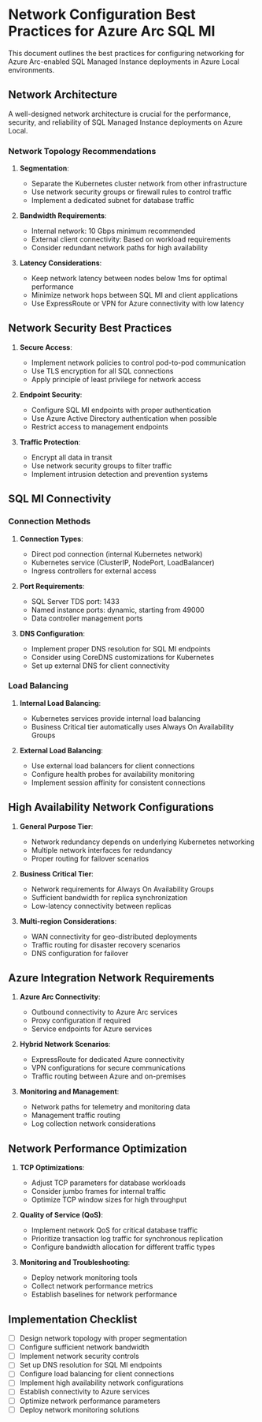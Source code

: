 # Network Configuration Best Practices for Azure Arc SQL MI

This document outlines the best practices for configuring networking for Azure Arc-enabled SQL Managed Instance deployments in Azure Local environments.

## Network Architecture

A well-designed network architecture is crucial for the performance, security, and reliability of SQL Managed Instance deployments on Azure Local.

### Network Topology Recommendations

1. **Segmentation**:
   - Separate the Kubernetes cluster network from other infrastructure
   - Use network security groups or firewall rules to control traffic
   - Implement a dedicated subnet for database traffic

2. **Bandwidth Requirements**:
   - Internal network: 10 Gbps minimum recommended
   - External client connectivity: Based on workload requirements
   - Consider redundant network paths for high availability

3. **Latency Considerations**:
   - Keep network latency between nodes below 1ms for optimal performance
   - Minimize network hops between SQL MI and client applications
   - Use ExpressRoute or VPN for Azure connectivity with low latency

## Network Security Best Practices

1. **Secure Access**:
   - Implement network policies to control pod-to-pod communication
   - Use TLS encryption for all SQL connections
   - Apply principle of least privilege for network access

2. **Endpoint Security**:
   - Configure SQL MI endpoints with proper authentication
   - Use Azure Active Directory authentication when possible
   - Restrict access to management endpoints

3. **Traffic Protection**:
   - Encrypt all data in transit
   - Use network security groups to filter traffic
   - Implement intrusion detection and prevention systems

## SQL MI Connectivity

### Connection Methods

1. **Connection Types**:
   - Direct pod connection (internal Kubernetes network)
   - Kubernetes service (ClusterIP, NodePort, LoadBalancer)
   - Ingress controllers for external access

2. **Port Requirements**:
   - SQL Server TDS port: 1433
   - Named instance ports: dynamic, starting from 49000
   - Data controller management ports

3. **DNS Configuration**:
   - Implement proper DNS resolution for SQL MI endpoints
   - Consider using CoreDNS customizations for Kubernetes
   - Set up external DNS for client connectivity

### Load Balancing

1. **Internal Load Balancing**:
   - Kubernetes services provide internal load balancing
   - Business Critical tier automatically uses Always On Availability Groups

2. **External Load Balancing**:
   - Use external load balancers for client connections
   - Configure health probes for availability monitoring
   - Implement session affinity for consistent connections

## High Availability Network Configurations

1. **General Purpose Tier**:
   - Network redundancy depends on underlying Kubernetes networking
   - Multiple network interfaces for redundancy
   - Proper routing for failover scenarios

2. **Business Critical Tier**:
   - Network requirements for Always On Availability Groups
   - Sufficient bandwidth for replica synchronization
   - Low-latency connectivity between replicas

3. **Multi-region Considerations**:
   - WAN connectivity for geo-distributed deployments
   - Traffic routing for disaster recovery scenarios
   - DNS configuration for failover

## Azure Integration Network Requirements

1. **Azure Arc Connectivity**:
   - Outbound connectivity to Azure Arc services
   - Proxy configuration if required
   - Service endpoints for Azure services

2. **Hybrid Network Scenarios**:
   - ExpressRoute for dedicated Azure connectivity
   - VPN configurations for secure communications
   - Traffic routing between Azure and on-premises

3. **Monitoring and Management**:
   - Network paths for telemetry and monitoring data
   - Management traffic routing
   - Log collection network considerations

## Network Performance Optimization

1. **TCP Optimizations**:
   - Adjust TCP parameters for database workloads
   - Consider jumbo frames for internal traffic
   - Optimize TCP window sizes for high throughput

2. **Quality of Service (QoS)**:
   - Implement network QoS for critical database traffic
   - Prioritize transaction log traffic for synchronous replication
   - Configure bandwidth allocation for different traffic types

3. **Monitoring and Troubleshooting**:
   - Deploy network monitoring tools
   - Collect network performance metrics
   - Establish baselines for network performance

## Implementation Checklist

- [ ] Design network topology with proper segmentation
- [ ] Configure sufficient network bandwidth
- [ ] Implement network security controls
- [ ] Set up DNS resolution for SQL MI endpoints
- [ ] Configure load balancing for client connections
- [ ] Implement high availability network configurations
- [ ] Establish connectivity to Azure services
- [ ] Optimize network performance parameters
- [ ] Deploy network monitoring solutions

